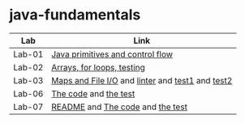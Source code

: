 # java-fundamentals

| Lab    | Link                                                                                                                                                                                                                                                                     |
| ------ | ------------------------------------------------------------------------------------------------------------------------------------------------------------------------------------------------------------------------------------------------------------------------ |
| Lab-01 | [Java primitives and control flow](basics/src/Main.java)                                                                                                                                                                                                                 |
| Lab-02 | [Arrays, for loops, testing](basiclibrary/lib/src/main/java/basiclibrary/Library.java)                                                                                                                                                                                   |
| Lab-03 | [Maps and File I/O](basiclibrary/lib/src/main/java/basiclibrary/Library.java) and [linter](linter/app/src/main/java/linter/App.java) and [test1](basiclibrary/lib/src/test/java/basiclibrary/LibraryTest.java) and [test2](linter/app/src/test/java/linter/AppTest.java) |
| Lab-06 | [The code](inheritance/lib/src/main/java/inheritance) and [the test](inheritance/lib/src/test/java/inheritance/LibraryTest.java)                                                                                                                                         |
| Lab-07 | [README](inheritance/README.md) and [The code](inheritance/lib/src/main/java/inheritance) and [the test](inheritance/lib/src/test/java/inheritance/LibraryTest.java)                                                                                                     |
